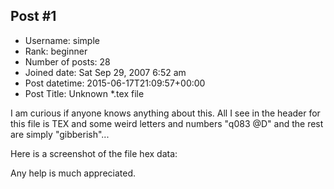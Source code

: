 ## Post #1
- Username: simple
- Rank: beginner
- Number of posts: 28
- Joined date: Sat Sep 29, 2007 6:52 am
- Post datetime: 2015-06-17T21:09:57+00:00
- Post Title: Unknown *.tex file

I am curious if anyone knows anything about this. All I see in the header for this file is TEX and some weird letters and numbers "q083  @D" and the rest are simply "gibberish"...

Here is a screenshot of the file hex data:



Any help is much appreciated.
